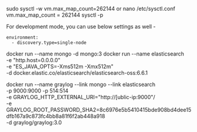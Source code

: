 sudo sysctl -w vm.max_map_count=262144
or
nano /etc/sysctl.conf
vm.max_map_count = 262144
sysctl -p

For development mode, you can use below settings as well -

    environment:
      - discovery.type=single-node
      
docker run --name mongo -d mongo:3
docker run --name elasticsearch \
    -e "http.host=0.0.0.0" \
    -e "ES_JAVA_OPTS=-Xms512m -Xmx512m" \
    -d docker.elastic.co/elasticsearch/elasticsearch-oss:6.6.1

docker run --name graylog --link mongo --link elasticsearch \
    -p 9000:9000 -p 514:514 \
    -e GRAYLOG_HTTP_EXTERNAL_URI="http://[ublic-ip:9000"/   \
    -e GRAYLOG_ROOT_PASSWORD_SHA2=8c6976e5b5410415bde908bd4dee15dfb167a9c873fc4bb8a81f6f2ab448a918 \
    -d graylog/graylog:3.0
